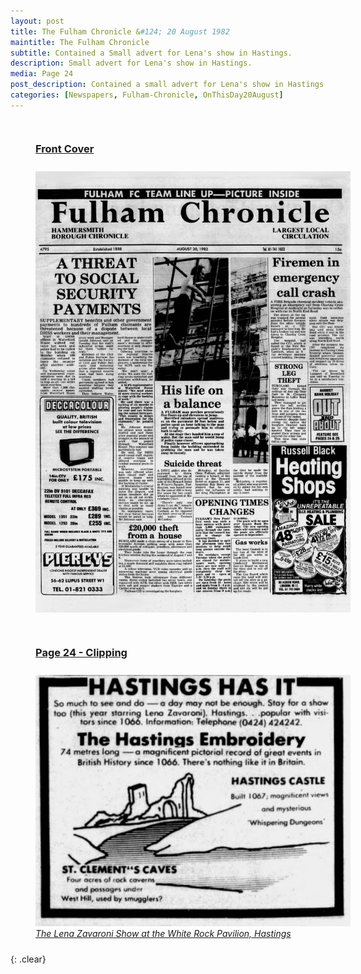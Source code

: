 ```yaml
---
layout: post
title: The Fulham Chronicle &#124; 20 August 1982
maintitle: The Fulham Chronicle
subtitle: Contained a Small advert for Lena's show in Hastings.
description: Small advert for Lena's show in Hastings.
media: Page 24
post_description: Contained a small advert for Lena's show in Hastings.
categories: [Newspapers, Fulham-Chronicle, OnThisDay20August]
---
```


<figure class="fig1">
<figcaption>
<h3 id="front-cover"><a href="#front-cover">Front Cover</a></h3>
</figcaption>
<a href="/assets/images/newspapers/1982-08-20-fulham-chronicle-fc.png"><img src="/assets/images/newspapers/1982-08-20-fulham-chronicle-fc.png" class="full-width zoom-in"></a>
</figure>

<figure class="fig2">
<figcaption>
<h3 id="page-24"><a href="#page-24">Page 24 - Clipping</a></h3>
</figcaption>
<a href="/assets/images/newspapers/1982-08-20-fulham-chronicle-page-24.png"><img src="/assets/images/newspapers/1982-08-20-fulham-chronicle-page-24.png" class="full-width zoom-in"></a>
<figcaption>
<cite><a href="/1982-08-03-the-lena-zavaroni-show">The Lena Zavaroni Show at the White Rock Pavilion, Hastings</a></cite>
</figcaption>
</figure>

<br />{: .clear}

<style>
.fig1 {float:left; width:49%;}

.fig2 {float:right; width:49%;}

figcaption {float:left; width:100%;}

@media screen and (orientation:portrait) {
.fig1, .fig2 {float:left; width:100%;}
figcaption {float:left; width:100%; margin-bottom: 10px;}
}
</style>
